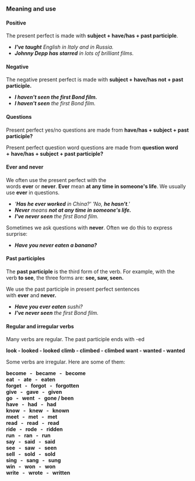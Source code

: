 ### Meaning and use

#### Positive  
The present perfect is made with **subject + have/has + past participle**.

- ***I've taught** English in Italy and in Russia.*
- ***Johnny Depp has starred** in lots of brilliant films.* 

#### Negative

The negative present perfect is made with **subject + have/has not + past participle.**

- ***I haven't seen the first Bond film.***
- ***I haven't seen** the first Bond film.*

#### Questions

Present perfect yes/no questions are made from **have/has + subject + past participle?**

Present perfect question word questions are made from **question word +** **have/has + subject + past participle?**

#### **Ever** and **never**

We often use the present perfect with the words **ever** or **never**. **Ever** mean **at any time in someone's life**. We usually use **ever** in questions.

- *'**Has he ever worked** in China?' 'No, **he hasn't**.'*
- ***Never** means **not at any time in someone's life.***
- ***I've never seen** the first Bond film.*

Sometimes we ask questions with **never**. Often we do this to express surprise:

- ***Have you never eaten a banana?*** 

#### Past participles

The **past participle** is the third form of the verb. For example, with the verb **to see**, the three forms are: **see, saw, seen.**

We use the past participle in present perfect sentences with **ever** and **never.**

- ***Have you ever eaten** sushi?*
- ***I've never seen** the first Bond film.*

#### Regular and irregular verbs

Many verbs are regular. The past participle ends with -ed

**look   -   looked   -   looked**
**climb   -   climbed   -   climbed**
**want   -   wanted   -   wanted**

Some verbs are irregular. Here are some of them:

**become   -   became   -   become  
eat   -   ate   -   eaten  
forget   -   forgot   -   forgotten  
give   -   gave   -   given  
go   -   went   -   gone / been  
have   -   had   -   had  
know   -   knew   -   known  
meet   -   met   -   met  
read   -   read   -   read  
ride   -   rode   -   ridden  
run   -   ran   -   run  
say   -   said   -   said  
see   -   saw   -   seen  
sell   -   sold   -   sold  
sing   -   sang   -   sung  
win   -   won   -   won  
write   -   wrote   -   written**